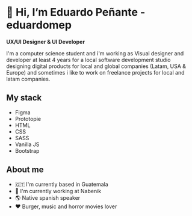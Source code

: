 # 👋 Hi, I’m Eduardo Peñante - eduardomep
**UX/UI Designer & UI Developer**

I'm a computer science student and i'm working as Visual designer and developer at least 4 years for a local software development studio
designing digital products for local and global companies (Latam, USA & Europe) and sometimes i like to work on freelance projects for local and latam companies.

## My stack
* Figma
* Prototopie
* HTML
* CSS
* SASS
* Vanilla JS
* Bootstrap

## About me
* 🇬🇹 I'm currently based in Guatemala
* 🏢 I'm currently working at Nabenik
* 🌎 Native spanish speaker
* ❤️ Burger, music and horror movies lover 

<!---
eduardomep/eduardomep is a ✨ special ✨ repository because its `README.md` (this file) appears on your GitHub profile.
You can click the Preview link to take a look at your changes.
--->
